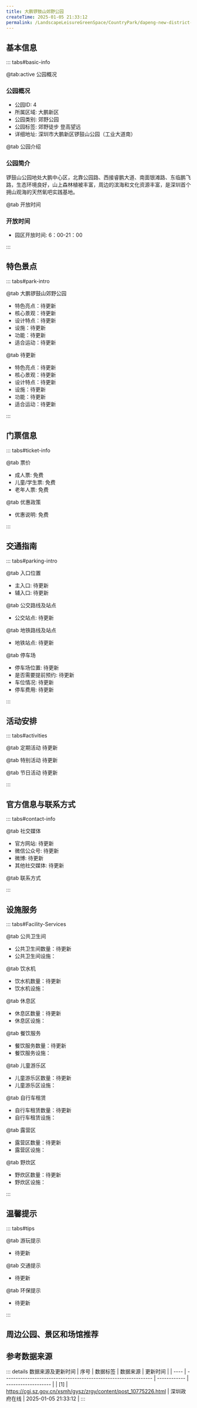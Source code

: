 ```yaml
---
title: 大鹏锣鼓山郊野公园
createTime: 2025-01-05 21:33:12
permalink: /LandscapeLeisureGreenSpace/CountryPark/dapeng-new-district-dapeng-luogu-mountain-country-park/
---
```



<script setup>
import ImageSwiper from '/.vuepress/theme/components/ImageSwiper.vue'
// 轮播图数据
const swiperItems = [
    {
      link: 'https://cgj.sz.gov.cn/img/4/4005/4005956/10775226.png',
      title: '大鹏锣鼓山郊野公园',
      description: '锣鼓山公园地处大鹏中心区，北靠公园路、西接睿鹏大道、南面银滩路、东临鹏飞路，生态环境良好，山上森林植被丰富，周边的滨海和文化资源丰富，是深圳首个拥山观海的天然氧吧实践基地。...',
      author: '深圳政府在线',
      date: '2025/01/05'
    },
  {
      link: 'https://cgj.sz.gov.cn/img/4/4005/4005956/10775226.png',
      title: '大鹏锣鼓山郊野公园',
      description: '锣鼓山公园地处大鹏中心区，北靠公园路、西接睿鹏大道、南面银滩路、东临鹏飞路，生态环境良好，山上森林植被丰富，周边的滨海和文化资源丰富，是深圳首个拥山观海的天然氧吧实践基地。...',
      author: '深圳政府在线',
      date: '2025/01/05'
    }
]
// 配置项
const swiperConfig = {
  height: 500,
  showInfo: true
}
</script>
<!-- 轮播图组件 -->
<ImageSwiper :items="swiperItems" :config="swiperConfig" />



## 基本信息

::: tabs#basic-info

@tab:active 公园概况
### 公园概况
- 公园ID: 4
- 所属区域: 大鹏新区
- 公园类别: 郊野公园
- 公园标签: 郊野徒步 登高望远
- 详细地址: 深圳市大鹏新区锣鼓山公园（工业大道南）

@tab 公园介绍
### 公园简介
锣鼓山公园地处大鹏中心区，北靠公园路、西接睿鹏大道、南面银滩路、东临鹏飞路，生态环境良好，山上森林植被丰富，周边的滨海和文化资源丰富，是深圳首个拥山观海的天然氧吧实践基地。

@tab 开放时间
### 开放时间
- 园区开放时间: 6：00-21：00

:::

## 特色景点

::: tabs#park-intro

@tab 大鹏锣鼓山郊野公园
<ImageCard
        image="https://cgj.sz.gov.cn/images/index20230710_1.png"
          title="大鹏锣鼓山郊野公园"
          description="锣鼓山郊野公园拥有一段具有大鹏特色的“六道合一”多功能绿道。绿道沿途有简易休憩节点8处、观景亭2处，人们可在观景亭处远眺烟波缥缈的大亚湾和具有“深圳第二高峰”之称的七娘山，感受锣鼓山郊野公园拥山观海的优越地理位置，将大鹏美景尽收眼底。"
          date=""
          author="深圳政府在线"
        />
      

- 特色亮点：待更新
- 核心景观：待更新
- 设计特点：待更新
- 设施：待更新
- 功能：待更新
- 适合运动：待更新

@tab 待更新
<ImageCard
        image="https://cgj.sz.gov.cn/images/index20230710_1.png"
          title="大鹏锣鼓山郊野公园"
          description="锣鼓山郊野公园拥有一段具有大鹏特色的“六道合一”多功能绿道。绿道沿途有简易休憩节点8处、观景亭2处，人们可在观景亭处远眺烟波缥缈的大亚湾和具有“深圳第二高峰”之称的七娘山，感受锣鼓山郊野公园拥山观海的优越地理位置，将大鹏美景尽收眼底。"
          date=""
          author="深圳政府在线"
        />
      

- 特色亮点：待更新
- 核心景观：待更新
- 设计特点：待更新
- 设施：待更新
- 功能：待更新
- 适合运动：待更新

:::

## 门票信息

::: tabs#ticket-info

@tab 票价
- 成人票: 免费
- 儿童/学生票: 免费
- 老年人票: 免费

@tab 优惠政策
- 优惠说明: 免费

:::

## 交通指南

::: tabs#parking-intro

@tab 入口位置
- 主入口: 待更新
- 辅入口: 待更新

@tab 公交路线及站点
- 公交站点: 待更新

@tab 地铁路线及站点
- 地铁站点: 待更新

@tab 停车场
- 停车场位置: 待更新
- 是否需要提前预约: 待更新
- 车位情况: 待更新
- 停车费用: 待更新

:::

## 活动安排

::: tabs#activities

@tab 定期活动
待更新

@tab 特别活动
待更新

@tab 节日活动
待更新

:::

## 官方信息与联系方式

::: tabs#contact-info

@tab 社交媒体
- 官方网站: 待更新
- 微信公众号: 待更新
- 微博: 待更新
- 其他社交媒体: 待更新

@tab 联系方式

:::

## 设施服务

::: tabs#Facility-Services

@tab 公共卫生间
- 公共卫生间数量：待更新
- 公共卫生间设施：

@tab 饮水机
- 饮水机数量：待更新
- 饮水机设施：

@tab 休息区
- 休息区数量：待更新
- 休息区设施：

@tab 餐饮服务
- 餐饮服务数量：待更新
- 餐饮服务设施：

@tab 儿童游乐区
- 儿童游乐区数量：待更新
- 儿童游乐区设施：

@tab 自行车租赁
- 自行车租赁数量：待更新
- 自行车租赁设施：

@tab 露营区
- 露营区数量：待更新
- 露营区设施：

@tab 野炊区
- 野炊区数量：待更新
- 野炊区设施：

:::

## 温馨提示

::: tabs#tips

@tab 游玩提示
- 待更新

@tab 交通提示
- 待更新

@tab 环保提示
- 待更新

:::

## 周边公园、景区和场馆推荐

<CardGrid>
  <ImageCard
        image="https://cgj.sz.gov.cn/img/4/4006/4006110/10775588.jpg"
        title="待更新"
        description="深圳大鹏半岛国家地质公园园区面积46.07平方公里，是深圳市唯一一家国家级地质类自然公园。公园内自然资源丰富，亿万年前的古火山遗迹，优美的海岸地貌，9"
        href="/LandscapeLeisureGreenSpace/GeologicalPark/Dapeng Peninsula National Geopark"
        author="深圳政府在线"
        date="2025/01/02"
      />
      <ImageCard
        image="https://cgj.sz.gov.cn/img/4/4006/4006110/10775588.jpg"
        title="待更新"
        description="深圳大鹏半岛国家地质公园园区面积46.07平方公里，是深圳市唯一一家国家级地质类自然公园。公园内自然资源丰富，亿万年前的古火山遗迹，优美的海岸地貌，9"
        href="/LandscapeLeisureGreenSpace/GeologicalPark/Dapeng Peninsula National Geopark"
        author="深圳政府在线"
        date="2025/01/02"
      />
    </CardGrid>


## 参考数据来源

::: details 数据来源及更新时间
| 序号 | 数据标签                                                        | 数据来源     | 更新时间            |
| ---- | --------------------------------------------------------------- | ------------ | ------------------- |
| [1]  | https://cgj.sz.gov.cn/xsmh/gysz/zrgy/content/post_10775226.html | 深圳政府在线 | 2025-01-05 21:33:12 |
:::

